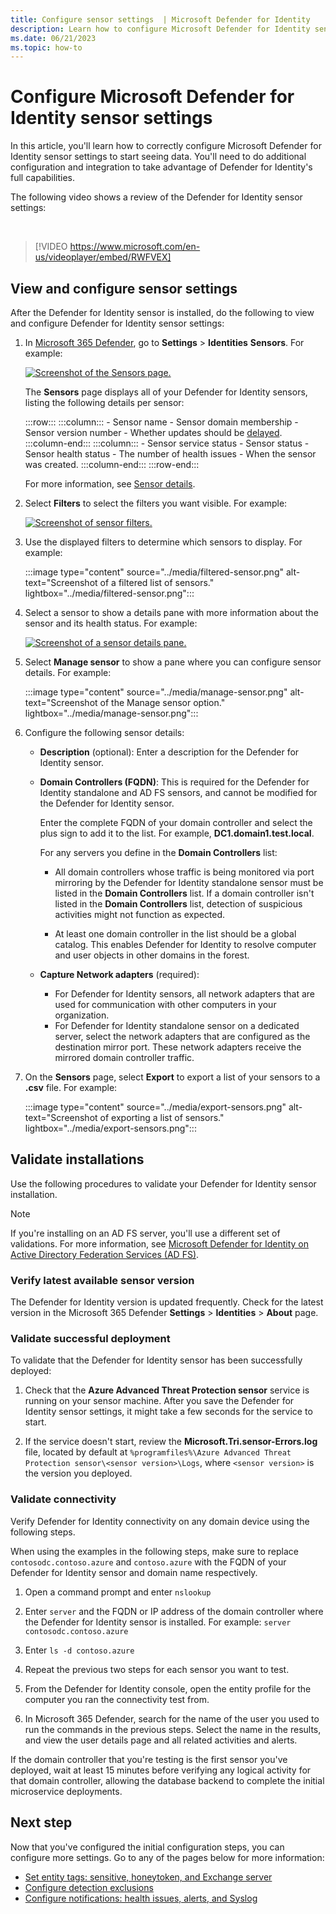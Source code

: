```yaml
---
title: Configure sensor settings  | Microsoft Defender for Identity
description: Learn how to configure Microsoft Defender for Identity sensor settings 
ms.date: 06/21/2023
ms.topic: how-to
---
```


# Configure Microsoft Defender for Identity sensor settings

In this article, you'll learn how to correctly configure Microsoft Defender for Identity sensor settings to start seeing data. You'll need to do additional configuration and integration to take advantage of Defender for Identity's full capabilities.


The following video shows a review of the Defender for Identity sensor settings: 

<br>

> [!VIDEO https://www.microsoft.com/en-us/videoplayer/embed/RWFVEX]

## View and configure sensor settings

After the Defender for Identity sensor is installed, do the following to view and configure Defender for Identity sensor settings:

1. In [Microsoft 365 Defender](https://security.microsoft.com), go to **Settings** > **Identities** **Sensors**. For example:

   [![Screenshot of the Sensors page.](../media/sensor-page.png)](../media/sensor-page.png#lightbox)

   The **Sensors** page displays all of your Defender for Identity sensors, listing the following details per sensor:

   :::row:::
       :::column:::
          - Sensor name
          - Sensor domain membership
          - Sensor version number
          - Whether updates should be [delayed](../sensor-settings.md#delayed-sensor-update).        
       :::column-end:::
       :::column:::
          - Sensor service status
          - Sensor status
          - Sensor health status
          - The number of health issues
          - When the sensor was created. 
       :::column-end:::
   :::row-end:::

   For more information, see [Sensor details](../sensor-settings.md#sensor-details).

1. Select **Filters** to select the filters you want visible. For example:

   [![Screenshot of sensor filters.](../media/sensor-filters.png)](../media/sensor-filters.png#lightbox)

1. Use the displayed filters to determine which sensors to display. For example:

   :::image type="content" source="../media/filtered-sensor.png" alt-text="Screenshot of a filtered list of sensors." lightbox="../media/filtered-sensor.png":::

1. Select a sensor to show a details pane with more information about the sensor and its health status. For example:

   [![Screenshot of a sensor details pane.](../media/sensor-details.png)](../media/sensor-details.png#lightbox)

1. Select **Manage sensor** to show a pane where you can configure sensor details. For example:

   :::image type="content" source="../media/manage-sensor.png" alt-text="Screenshot of the Manage sensor option." lightbox="../media/manage-sensor.png":::

1. Configure the following sensor details:

   - **Description** (optional): Enter a description for the Defender for Identity sensor.

   - **Domain Controllers (FQDN)**: This is required for the Defender for Identity standalone and AD FS sensors, and cannot be modified for the Defender for Identity sensor.
   
      Enter the complete FQDN of your domain controller and select the plus sign to add it to the list. For example,  **DC1.domain1.test.local**.

      For any servers you define in the **Domain Controllers** list:

      - All domain controllers whose traffic is being monitored via port mirroring by the Defender for Identity standalone sensor must be listed in the **Domain Controllers** list. If a domain controller isn't listed in the **Domain Controllers** list, detection of suspicious activities might not function as expected.

      - At least one domain controller in the list should be a global catalog. This enables Defender for Identity to resolve computer and user objects in other domains in the forest.

   - **Capture Network adapters** (required):

      - For Defender for Identity sensors, all network adapters that are used for communication with other computers in your organization.
      - For Defender for Identity standalone sensor on a dedicated server, select the network adapters that are configured as the destination mirror port. These network adapters receive the mirrored domain controller traffic.

1. On the **Sensors** page, select **Export** to export a list of your sensors to a **.csv** file. For example:

   :::image type="content" source="../media/export-sensors.png" alt-text="Screenshot of exporting a list of sensors." lightbox="../media/export-sensors.png":::

## Validate installations

Use the following procedures to validate your Defender for Identity sensor installation. 

> [!NOTE]
> If you're installing on an AD FS server, you'll use a different set of validations. For more information, see [Microsoft Defender for Identity on Active Directory Federation Services (AD FS)](active-directory-federation-services.md).
>

### Verify latest available sensor version

The Defender for Identity version is updated frequently. Check for the latest version in the Microsoft 365 Defender **Settings** > **Identities** > **About** page.

### Validate successful deployment

To validate that the Defender for Identity sensor has been successfully deployed:

1. Check that the **Azure Advanced Threat Protection sensor** service is running on your sensor machine. After you save the Defender for Identity sensor settings, it might take a few seconds for the service to start.

1. If the service doesn't start, review the **Microsoft.Tri.sensor-Errors.log** file, located by default at `%programfiles%\Azure Advanced Threat Protection sensor\<sensor version>\Logs`, where `<sensor version>` is the version you deployed.

### Validate connectivity

Verify Defender for Identity connectivity on any domain device using the following steps.

When using the examples in the following steps, make sure to replace `contosodc.contoso.azure` and `contoso.azure` with the FQDN of your Defender for Identity sensor and domain name respectively.

1. Open a command prompt and enter `nslookup`

1. Enter `server` and the FQDN or IP address of the domain controller where the Defender for Identity sensor is installed. For example:  `server contosodc.contoso.azure`

1. Enter `ls -d contoso.azure`
   
1. Repeat the previous two steps for each sensor you want to test.

1. From the Defender for Identity console, open the entity profile for the computer you ran the connectivity test from.

1. In Microsoft 365 Defender, search for the name of the user you used to run the commands in the previous steps. Select the name in the results, and view the user details page and all related activities and alerts.

If the domain controller that you're testing is the first sensor you've deployed, wait at least 15 minutes before verifying any logical activity for that domain controller, allowing the database backend to complete the initial microservice deployments.


## Next step

Now that you've configured the initial configuration steps, you can configure more settings. Go to any of the pages below for more information:

- [Set entity tags: sensitive, honeytoken, and Exchange server](../entity-tags.md)
- [Configure detection exclusions](../exclusions.md)
- [Configure notifications: health issues, alerts, and Syslog](../notifications.md)
